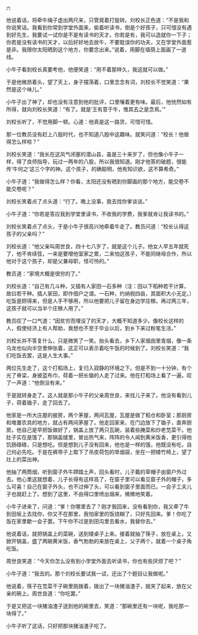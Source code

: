     六 

   他说着话，将牵牛绳子虚出两尺来，只管晃着打旋转。刘校长正色道：“不是我和你说笑话。我看到你常到学堂外面来，偷着听读书，倒是个好孩子，只可惜没有遇到好先生，我要试一试你是不是有读书的天才。你若是有，我可以造就你一下子；你若是没有读书的天才，以后好好地去放牛，不要耽误你的功夫，又在学堂外面惹是非。我限你太阳晒到这个地方，你要念出来。”说着，用脚在墙荫上面画了一道线。

   小牛子看到校长真要考他，他便笑道：“用不着那样久，我这就可以做。”

   于是他微昂着头，望了天上，身子摆荡着，口里念念有词，刘校长不觉笑道：“果然是这个味儿。”

   小牛子出了神了，却也没有注意到他的批评，口里嚷着更有味。最后，他恍然如有所得，就向刘校长笑道：“有了。就是‘王有意于牛，惟其去之是念焉。’”

   刘校长听了，不觉用脚一顿。心道：他真是这一路货，可惜可惜。

   那一位教员没有赶上八股时代，也不知道八股中这趣味。就笑问道：“校长！他做得怎么样啦？”

   刘校长笑道：“我长在这风气闭塞的潜山县，虽是三十来岁了，但也像小牛子一样，得了良师指导，玩过一两年的八股，所以我很知道。刚才他答的破题，很能传‘牛何之’这三个字的神。这个孩子，的确聪明，他有知识欲，这不算希奇。”

   小牛子道：“我做得怎么样？你看，太阳还没有晒到你脚画的那个地方，能交卷不能交卷呢？”

   刘校长笑着点了点头道：“行了。晚上没事，我去找你爹谈谈。”

   小牛子道：“你若是答应我到学堂里读书，不收我的学费，我爹就肯让我读书的。”

   刘校长笑着点了点头，于是小牛子很高兴地牵着牛走了。教员问道：“校长认得这孩子的父亲吗？”

   刘校长道：“他父亲叫周世良，四十七八岁了，就是这个儿子。他女人早五年就死了，他不肯续弦，一来是要增他室家之累，二来怕这孩子，不能同继母合作，所以他对于这个孩子，却是父兼母职，怪可怜的。”

   教员道：“家境大概是很穷的了。”

   刘校长道：“自己有几斗种，又插有人家田一石多种（注：田以下稻种若干计算，故曰若干种。插人家田，即作佃户之谓。一石种，约纳税四亩，其面积大小无定。）吃饭是顾得来，但是人手不够用，所以他要把儿子留在身边学庄稼。再过两三年，这孩子就可以当半个庄稼人用了。”

   教员叹了一口气道：“因贫穷而埋没了的天才，大概不知道多少。像校长这样的人，假使经济上有人帮助，我想也不至于毕业以后，到乡下来过粉笔生活。”

   刘校长并不答复什么，只是微笑了一笑。抬头看去，乡下人家烟囱里青烟，像一条乌龙也似向半空里伸张着，这正可以表示着吃午饭的时候到了。刘校长笑道：“我们吃饭去罢，这是人生大事。”

   两位先生走了，这个打稻场上，复归入寂静的环境之下。但是不到一十分钟，有个光了脊梁，身披蓝布巾，荷着一把长锄的人走了过来。他在打稻场上看了一遍，叹了一声道：“他倒没有来。”

   于是就转身走了。这人就是那小牛子的父亲周世良，来找儿子来了。他没有看到儿子，荷着锄子，走了回去了。

   他家是一所大庄屋的披房，两个茅屋，两间瓦屋，瓦屋是做了稻仓和卧室；那厨房和堆置农具的地方，就占有两间茅屋了。他走回家来，在门边放下了锄子，直奔厨房。他自己是早把饭做好了，锅盖上放了两只瓦碗，装着些腌菜和炒老苋菜干。他肚子实在是饿了，那锅盖缝里，冒出热气来，阵阵的令人闻到黄米饭香，更引得他饥肠碌碌，只是想吃。但是想到儿子没有回来，他也是一样的饿，他既没有吃，自己何必先吃。于是在裤带子上取下了吊皮荷包的旱烟袋，坐在一把矮竹椅上，望了灶上的菜出神。

   他抽了两筒烟，听到窗子外牛蹄踏土声，回头看时，儿子戴的草帽子由窗户外过去。他心里这就想着，儿子长得有这样高了，在窗子里可以看见窗子外的帽子，多么可喜！自己在窗子外头，也不过伸了头，可以看到窗子里面而已。一会子工夫儿子也就赶上了。想到了这里，不由得口里喷出烟来，微微地笑着。

   小牛子进来了，问道：“爹！你哪里去了？刚才我回来，没有看到你，我又牵了牛到田坂上去找你，你又不在那里，我怕家里的饭烧糊了，只好先回来。爹！你吃了饭在家里歇一会子罢。下午你不过是到田沟里去看水，我替你去。”

   他说着话，就把锅盖上的菜碗，送到矮桌子上来。接着就抽了筷子，放在桌上，又掀开锅盖，盛了两碗黄米饭，香气勃勃的来放在桌上，父子两个，就着一个桌子角吃饭。

   周世良笑道：“今天你怎么没有到小学堂外面去听读书，你也有些厌烦了吧？”

   小牛子道：“我去的。那个刘校长要试我一试，还出了个题目让我做呢。”

   他说着，筷子在苋菜干子碗里挑拨着，拨出了一块猪油渣子，就夹了起来，放在父亲的碗上。周世良道：“你吃罢。”

   于是又把这一块猪油渣子送到他的碗里去，笑道：“那碗里还有一块呢，我吃那一块得了。”

   小牛子听了这话，只好把那块猪油渣子吃了。

